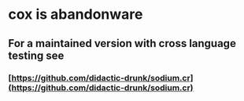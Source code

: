 # cox is abandonware

## For a maintained version with cross language testing see 
### [https://github.com/didactic-drunk/sodium.cr](https://github.com/didactic-drunk/sodium.cr)
